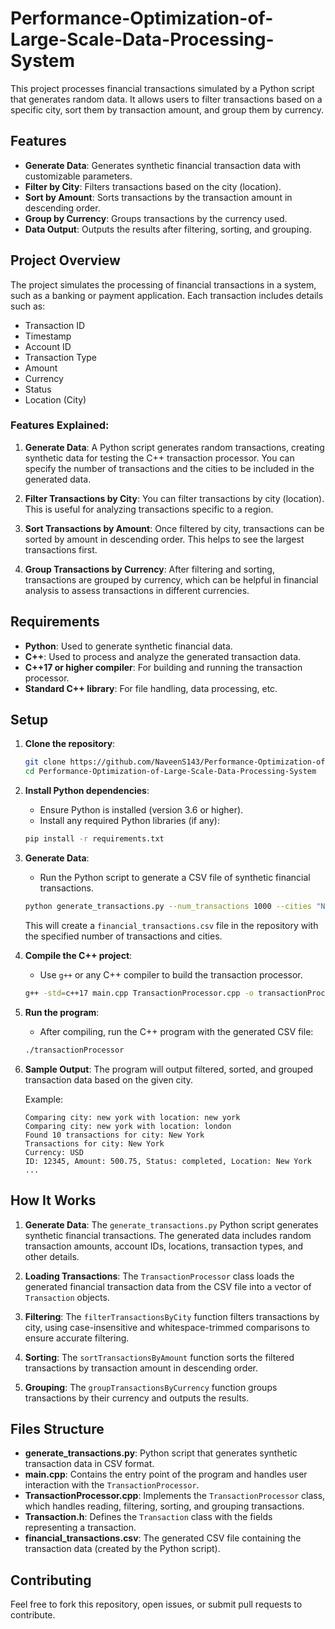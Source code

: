# Performance-Optimization-of-Large-Scale-Data-Processing-System

This project processes financial transactions simulated by a Python script that generates random data. It allows users to filter transactions based on a specific city, sort them by transaction amount, and group them by currency.

## Features

- **Generate Data**: Generates synthetic financial transaction data with customizable parameters.
- **Filter by City**: Filters transactions based on the city (location).
- **Sort by Amount**: Sorts transactions by the transaction amount in descending order.
- **Group by Currency**: Groups transactions by the currency used.
- **Data Output**: Outputs the results after filtering, sorting, and grouping.

## Project Overview

The project simulates the processing of financial transactions in a system, such as a banking or payment application. Each transaction includes details such as:

- Transaction ID
- Timestamp
- Account ID
- Transaction Type
- Amount
- Currency
- Status
- Location (City)

### Features Explained:

1. **Generate Data**: A Python script generates random transactions, creating synthetic data for testing the C++ transaction processor. You can specify the number of transactions and the cities to be included in the generated data.

2. **Filter Transactions by City**: You can filter transactions by city (location). This is useful for analyzing transactions specific to a region.
   
3. **Sort Transactions by Amount**: Once filtered by city, transactions can be sorted by amount in descending order. This helps to see the largest transactions first.

4. **Group Transactions by Currency**: After filtering and sorting, transactions are grouped by currency, which can be helpful in financial analysis to assess transactions in different currencies.

## Requirements

- **Python**: Used to generate synthetic financial data.
- **C++**: Used to process and analyze the generated transaction data.
- **C++17 or higher compiler**: For building and running the transaction processor.
- **Standard C++ library**: For file handling, data processing, etc.

## Setup

1. **Clone the repository**:
    ```bash
    git clone https://github.com/NaveenS143/Performance-Optimization-of-Large-Scale-Data-Processing-System.git
    cd Performance-Optimization-of-Large-Scale-Data-Processing-System
    ```

2. **Install Python dependencies**:
    - Ensure Python is installed (version 3.6 or higher).
    - Install any required Python libraries (if any):
    ```bash
    pip install -r requirements.txt
    ```

3. **Generate Data**:
    - Run the Python script to generate a CSV file of synthetic financial transactions.
    ```bash
    python generate_transactions.py --num_transactions 1000 --cities "New York,London,Tokyo"
    ```

    This will create a `financial_transactions.csv` file in the repository with the specified number of transactions and cities.

4. **Compile the C++ project**:
   - Use `g++` or any C++ compiler to build the transaction processor.
    ```bash
    g++ -std=c++17 main.cpp TransactionProcessor.cpp -o transactionProcessor
    ```

5. **Run the program**:
    - After compiling, run the C++ program with the generated CSV file:
    ```bash
    ./transactionProcessor
    ```

6. **Sample Output**:
    The program will output filtered, sorted, and grouped transaction data based on the given city.

    Example:
    ```
    Comparing city: new york with location: new york
    Comparing city: new york with location: london
    Found 10 transactions for city: New York
    Transactions for city: New York
    Currency: USD
    ID: 12345, Amount: 500.75, Status: completed, Location: New York
    ...
    ```

## How It Works

1. **Generate Data**: The `generate_transactions.py` Python script generates synthetic financial transactions. The generated data includes random transaction amounts, account IDs, locations, transaction types, and other details.

2. **Loading Transactions**: The `TransactionProcessor` class loads the generated financial transaction data from the CSV file into a vector of `Transaction` objects.

3. **Filtering**: The `filterTransactionsByCity` function filters transactions by city, using case-insensitive and whitespace-trimmed comparisons to ensure accurate filtering.

4. **Sorting**: The `sortTransactionsByAmount` function sorts the filtered transactions by transaction amount in descending order.

5. **Grouping**: The `groupTransactionsByCurrency` function groups transactions by their currency and outputs the results.

## Files Structure

- **generate_transactions.py**: Python script that generates synthetic transaction data in CSV format.
- **main.cpp**: Contains the entry point of the program and handles user interaction with the `TransactionProcessor`.
- **TransactionProcessor.cpp**: Implements the `TransactionProcessor` class, which handles reading, filtering, sorting, and grouping transactions.
- **Transaction.h**: Defines the `Transaction` class with the fields representing a transaction.
- **financial_transactions.csv**: The generated CSV file containing the transaction data (created by the Python script).

## Contributing

Feel free to fork this repository, open issues, or submit pull requests to contribute.
